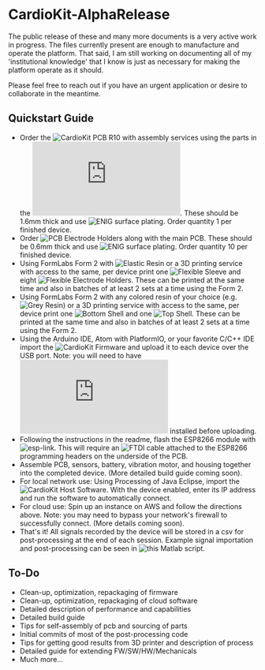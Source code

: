 # CardioKit-AlphaRelease
The public release of these and many more documents is a very active work in progress. The files currently present are enough to manufacture and operate the platform. That said, I am still working on documenting all of my 'institutional knowledge' that I know is just as necessary for making the platform operate as it should. 

Please feel free to reach out if you have an urgent application or desire to collaborate in the meantime.

## Quickstart Guide
- Order the ![CardioKit PCB R10](https://github.com/jamminwfeynman/CardioKit-AlphaRelease/tree/master/Electronics/CardioKit-PCB-R01/Gerbers) with assembly services using the parts in the ![BOM](https://github.com/jamminwfeynman/CardioKit-AlphaRelease/blob/master/Electronics/CardioKit-PCB-R01/BOM/CardioKit-R01-BOM.pdf). These should be 1.6mm thick and use ![ENIG](https://en.wikipedia.org/wiki/Electroless_nickel_immersion_gold) surface plating. Order quantity 1 per finished device.
- Order ![PCB Electrode Holders](https://github.com/jamminwfeynman/CardioKit-AlphaRelease/tree/master/Electronics/Electrode-Holder-PCB-R01/Gerbers) along with the main PCB. These should be 0.6mm thick and use ![ENIG](https://en.wikipedia.org/wiki/Electroless_nickel_immersion_gold) surface plating. Order quantity 10 per finished device.
- Using FormLabs Form 2 with ![Elastic Resin](https://formlabs.com/store/form-2/materials/elastic-resin/) or a 3D printing service with access to the same, per device print one ![Flexible Sleeve](https://github.com/jamminwfeynman/CardioKit-AlphaRelease/blob/master/Mechanicals/CardioKit-Flexible-Sleeve-R30/Production-Files/CardioKit-Flexible-Sleeve-R30.form) and eight ![Flexible Electrode Holders](https://github.com/jamminwfeynman/CardioKit-AlphaRelease/blob/master/Mechanicals/CardioKit-Electrode-Holder-R50/Production-Files/CardioKit-Electrode-Holder-R50.form). These can be printed at the same time and also in batches of at least 2 sets at a time using the Form 2.
- Using FormLabs Form 2 with any colored resin of your choice (e.g. ![Grey Resin](https://formlabs.com/store/form-2/materials/grey-resin/)) or a 3D printing service with access to the same, per device print one ![Bottom Shell](https://github.com/jamminwfeynman/CardioKit-AlphaRelease/blob/master/Mechanicals/CardioKit-Shell-Bottom-R30/Production-Files/CardioKit-Shell-Bottom-R30.form) and one ![Top Shell](https://github.com/jamminwfeynman/CardioKit-AlphaRelease/blob/master/Mechanicals/CardioKit-Shell-Top-R31/Production-Files/CardioKit-Shell-Top-R31.form). These can be printed at the same time and also in batches of at least 2 sets at a time using the Form 2.
- Using the Arduino IDE, Atom with PlatformIO, or your favorite C/C++ IDE import the ![CardioKit Firmware](https://github.com/jamminwfeynman/CardioKit-AlphaRelease/tree/master/Firmware/CardioKit-R10-FW) and upload it to each device over the USB port. Note: you will need to have ![Teensyduino](https://www.pjrc.com/teensy/teensyduino.html) installed before uploading.
- Following the instructions in the readme, flash the ESP8266 module with ![esp-link](https://github.com/jeelabs/esp-link). This will require an ![FTDI cable](https://www.adafruit.com/product/4364) attached to the ESP8266 programming headers on the underside of the PCB.
- Assemble PCB, sensors, battery, vibration motor, and housing together into the completed device. (More detailed build guide coming soon).
- For local network use: Using Processing of Java Eclipse, import the ![CardioKit Host Software](https://github.com/jamminwfeynman/CardioKit-AlphaRelease/tree/master/Software). With the device enabled, enter its IP address and run the software to automatically connect.
- For cloud use: Spin up an instance on AWS and follow the directions above. Note: you may need to bypass your network's firewall to successfully connect. (More details coming soon).
- That's it! All signals recorded by the device will be stored in a csv for post-processing at the end of each session. Example signal importation and post-processing can be seen in ![this Matlab script](https://github.com/jamminwfeynman/CardioKit-AlphaRelease/tree/master/Post-Processing).


## To-Do
- Clean-up, optimization, repackaging of firmware
- Clean-up, optimization, repackaging of cloud software
- Detailed description of performance and capabilities
- Detailed build guide
- Tips for self-assembly of pcb and sourcing of parts
- Initial commits of most of the post-processing code
- Tips for getting good results from 3D printer and description of process
- Detailed guide for extending FW/SW/HW/Mechanicals
- Much more...
